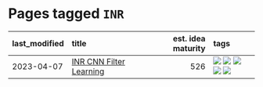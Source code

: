 # Pages tagged `INR`

|last_modified|title|est. idea maturity|tags
|:---|:---|---:|:---|
|2023-04-07|[INR CNN Filter Learning](../INR_CNN_filter_learning.md)|526|[![](https://img.shields.io/badge/tag-CNN-fe6d78)](../tags/CNN.md) [![](https://img.shields.io/badge/tag-INR-4377c4)](../tags/INR.md) [![](https://img.shields.io/badge/tag-deep_learning-b443ff)](../tags/deep_learning.md) [![](https://img.shields.io/badge/tag-experimental-9c3a4a)](../tags/experimental.md) [![](https://img.shields.io/badge/tag-filter_learning-37db7)](../tags/filter_learning.md)|
